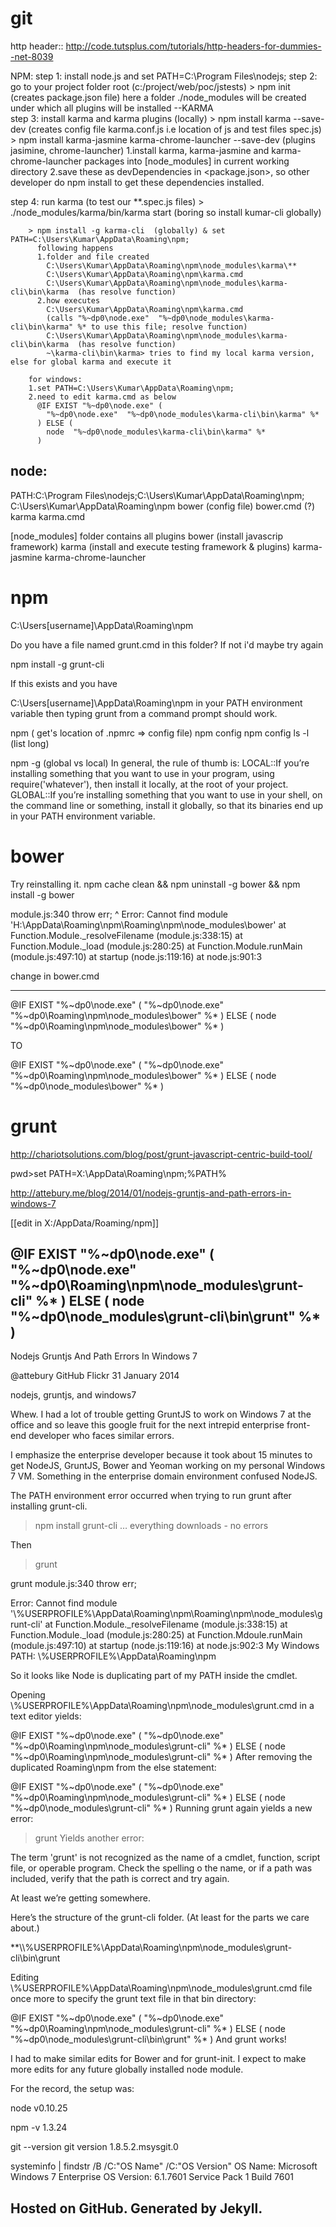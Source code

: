 git
===

http header::
http://code.tutsplus.com/tutorials/http-headers-for-dummies--net-8039


NPM: 
step 1: install node.js and set PATH=C:\Program Files\nodejs;
step 2: go to your project folder root (c:/project/web/poc/jstests)
        > npm init (creates package.json file)
        here a folder ./node_modules will be created under which all plugins will be installed
--KARMA        
step 3: install karma and karma plugins (locally)
        > npm install karma --save-dev
           (creates config file karma.conf.js i.e location of js and test files spec.js)
        > npm install karma-jasmine karma-chrome-launcher --save-dev (plugins jasimine, chrome-launcher)
    1.install karma, karma-jasmine and karma-chrome-launcher packages into [node_modules] in current working directory
    2.save these as devDependencies in <package.json>, so other developer do npm install to get these dependencies   installed.

step 4: run karma (to test our **.spec.js files)
        > ./node_modules/karma/bin/karma start  (boring so install kumar-cli globally)
        
        > npm install -g karma-cli  (globally) & set PATH=C:\Users\Kumar\AppData\Roaming\npm;
          following happens
          1.folder and file created 
            C:\Users\Kumar\AppData\Roaming\npm\node_modules\karma\**           
            C:\Users\Kumar\AppData\Roaming\npm\karma.cmd
            C:\Users\Kumar\AppData\Roaming\npm\node_modules\karma-cli\bin\karma  (has resolve function)
          2.how executes
            C:\Users\Kumar\AppData\Roaming\npm\karma.cmd  
            (calls "%~dp0\node.exe"  "%~dp0\node_modules\karma-cli\bin\karma" %* to use this file; resolve function)
            C:\Users\Kumar\AppData\Roaming\npm\node_modules\karma-cli\bin\karma  (has resolve function)
            ~\karma-cli\bin\karma> tries to find my local karma version, else for global karma and execute it
            
        for windows:
        1.set PATH=C:\Users\Kumar\AppData\Roaming\npm;
        2.need to edit karma.cmd as below
          @IF EXIST "%~dp0\node.exe" (
            "%~dp0\node.exe"  "%~dp0\node_modules\karma-cli\bin\karma" %*
          ) ELSE (
            node  "%~dp0\node_modules\karma-cli\bin\karma" %*
          )
        
        
node:
----
PATH:C:\Program Files\nodejs;C:\Users\Kumar\AppData\Roaming\npm;
C:\Users\Kumar\AppData\Roaming\npm
  bower (config file)
  bower.cmd (?)
  karma
  karma.cmd
  
  [node_modules] folder contains all plugins
    bower (install javascrip framework)
    karma (install and execute testing framework & plugins)
    karma-jasmine
    karma-chrome-launcher



npm
===
C:\Users[username]\AppData\Roaming\npm

Do you have a file named grunt.cmd in this folder? If not i'd maybe try again

npm install -g grunt-cli 

If this exists and you have 

C:\Users[username]\AppData\Roaming\npm in your PATH environment variable then typing grunt from a command prompt should work.


npm ( get's location of .npmrc => config file)
npm config
npm config ls -l  (list long)


npm -g  (global vs local)
In general, the rule of thumb is:
LOCAL::If you’re installing something that you want to use in your program, using require('whatever'), then install it locally, at the root of your project.
GLOBAL::If you’re installing something that you want to use in your shell, on the command line or something, install it globally, so that its binaries end up in your PATH environment variable.


bower
====

Try reinstalling it. npm cache clean && npm uninstall -g bower && npm install -g bower

module.js:340
    throw err;
          ^
Error: Cannot find module 'H:\AppData\Roaming\npm\Roaming\npm\node_modules\bower'
    at Function.Module._resolveFilename (module.js:338:15)
    at Function.Module._load (module.js:280:25)
    at Function.Module.runMain (module.js:497:10)
    at startup (node.js:119:16)
    at node.js:901:3


change in bower.cmd
- - - - - - - - - - 
@IF EXIST "%~dp0\node.exe" (
  "%~dp0\node.exe"  "%~dp0\Roaming\npm\node_modules\bower" %*
) ELSE (
  node  "%~dp0\Roaming\npm\node_modules\bower" %*
)


TO

@IF EXIST "%~dp0\node.exe" (
  "%~dp0\node.exe"  "%~dp0\Roaming\npm\node_modules\bower" %*
) ELSE (
  node  "%~dp0\node_modules\bower" %*
)


grunt
====
http://chariotsolutions.com/blog/post/grunt-javascript-centric-build-tool/

pwd>set PATH=X:\AppData\Roaming\npm;%PATH%

http://attebury.me/blog/2014/01/nodejs-gruntjs-and-path-errors-in-windows-7

[[edit in X:/AppData/Roaming/npm]]

@IF EXIST "%~dp0\node.exe" (
  "%~dp0\node.exe"  "%~dp0\Roaming\npm\node_modules\grunt-cli" %*
) ELSE (
  node  "%~dp0\node_modules\grunt-cli\bin\grunt" %*
)
----------------------------------------------------------------------------------------
Nodejs Gruntjs And Path Errors In Windows 7

@attebury
GitHub
Flickr
31 January 2014

nodejs, gruntjs, and windows7

Whew. I had a lot of trouble getting GruntJS to work on Windows 7 at the office and so leave this google fruit for the next intrepid enterprise front-end developer who faces similar errors.

I emphasize the enterprise developer because it took about 15 minutes to get NodeJS, GruntJS, Bower and Yeoman working on my personal Windows 7 VM. Something in the enterprise domain environment confused NodeJS.

The PATH environment error occurred when trying to run grunt after installing grunt-cli.

> npm install grunt-cli
… everything downloads - no errors

Then

> grunt

grunt module.js:340
     throw err;
              

Error: Cannot find module '\\%USERPROFILE%\AppData\Roaming\npm\Roaming\npm\node_modules\grunt-cli'
     at Function.Module._resolveFilename (module.js:338:15)
     at Function.Module._load (module.js:280:25)
     at Function.Mdoule.runMain (module.js:497:10)
     at startup (node.js:119:16)
     at node.js:902:3
My Windows PATH: \\%USERPROFILE%\AppData\Roaming\npm

So it looks like Node is duplicating part of my PATH inside the cmdlet.

Opening \\%USERPROFILE%\AppData\Roaming\npm\node_modules\grunt.cmd in a text editor yields:

@IF EXIST "%~dp0\node.exe" (
  "%~dp0\node.exe"  "%~dp0\Roaming\npm\node_modules\grunt-cli" %*
) ELSE (
  node  "%~dp0\Roaming\npm\node_modules\grunt-cli" %*
)
After removing the duplicated Roaming\npm from the else statement:

@IF EXIST "%~dp0\node.exe" (
  "%~dp0\node.exe"  "%~dp0\Roaming\npm\node_modules\grunt-cli" %*
) ELSE (
  node  "%~dp0\node_modules\grunt-cli" %*
)
Running grunt again yields a new error:

> grunt
Yields another error:

The term 'grunt' is not recognized as the name of a cmdlet, function, script file, or operable program. Check the spelling o the name, or if a path was included, verify that the path is correct and try again.

At least we’re getting somewhere.

Here’s the structure of the grunt-cli folder. (At least for the parts we care about.)

**\\\\%USERPROFILE%\AppData\Roaming\npm\node_modules\grunt-cli\bin\grunt

Editing \\%USERPROFILE%\AppData\Roaming\npm\node_modules\grunt.cmd file once more to specify the grunt text file in that bin directory:

@IF EXIST "%~dp0\node.exe" (
  "%~dp0\node.exe"  "%~dp0\Roaming\npm\node_modules\grunt-cli" %*
) ELSE (
  node  "%~dp0\node_modules\grunt-cli\bin\grunt" %*
)
And grunt works!

I had to make similar edits for Bower and for grunt-init. I expect to make more edits for any future globally installed node module.

For the record, the setup was:

node
v0.10.25

npm -v
1.3.24

git --version
git version 1.8.5.2.msysgit.0

systeminfo | findstr /B /C:"OS Name" /C:"OS Version"
OS Name:      Microsoft Windows 7 Enterprise
OS Version:    6.1.7601 Service Pack 1 Build 7601

Hosted on GitHub. Generated by Jekyll.
--------------------------------------------------------------------------------------

